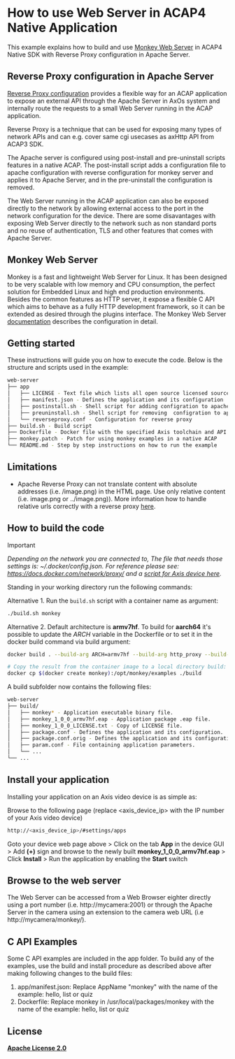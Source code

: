 # How to use Web Server in ACAP4 Native Application
This example explains how to build and use [Monkey Web Server](https://github.com/monkey/monkey) in ACAP4 Native SDK with Reverse Proxy configuration in Apache Server.

## Reverse Proxy configuration in Apache Server
[Reverse Proxy configuration](https://httpd.apache.org/docs/2.4/howto/reverse_proxy.html) provides a flexible way for an ACAP application to expose an external API through the Apache Server in AxOs system and internally route the requests to a small Web Server running in the ACAP application.

Reverse Proxy is a technique that can be used for exposing many types of network APIs and can e.g. cover same cgi usecases as axHttp API from ACAP3 SDK.

The Apache server is configured using post-install and pre-uninstall scripts features in a native ACAP. The post-install script adds a configuration file to apache configuration with reverse configuration for monkey server and applies it to Apache Server, and in the pre-uninstall the configuration is removed.

The Web Server running in the ACAP application can also be exposed directly to the network by allowing external access to the port in the network configuration for the device. There are some disavantages with exposing Web Server directly to the network such as non standard ports and no reuse of authentication, TLS and other features that comes with Apache Server.

## Monkey Web Server
Monkey is a fast and lightweight Web Server for Linux. It has been designed to be very scalable with low memory and CPU consumption, the perfect solution for Embedded Linux and high end production environments. Besides the common features as HTTP server, it expose a flexible C API which aims to behave as a fully HTTP development framework, so it can be extended as desired through the plugins interface. The Monkey Web Server [documentation](http://monkey-project.com/documentation/1.5) describes the configuration in detail.

## Getting started
These instructions will guide you on how to execute the code. Below is the structure and scripts used in the example:

```bash
web-server
├── app
│   ├── LICENSE - Text file which lists all open source licensed source code distributed with the application
│   ├── manifest.json - Defines the application and its configuration
│   ├── postinstall.sh - Shell script for adding configration to apache
│   ├── preuninstall.sh - Shell script for removing  configration to apache
│   └── reverseproxy.conf - Configuration for reverse proxy
├── build.sh - Build script
├── Dockerfile - Docker file with the specified Axis toolchain and API container to build the example specified
├── monkey.patch - Patch for using monkey examples in a native ACAP
└── README.md - Step by step instructions on how to run the example
```

## Limitations
* Apache Reverse Proxy can not translate content with absolute addresses (i.e. /image.png) in the HTML page. Use only relative content (i.e. image.png or ../image.png)). More information how to handle relative urls correctly with a reverse proxy [here](https://serverfault.com/questions/561892/how-to-handle-relative-urls-correctly-with-a-reverse-proxy).

## How to build the code

> [!IMPORTANT]
> *Depending on the network you are connected to,
The file that needs those settings is: *~/.docker/config.json.*
For reference please see: https://docs.docker.com/network/proxy/ and a
[script for Axis device here](../FAQs.md#HowcanIset-upnetworkproxysettingsontheAxisdevice?).*

Standing in your working directory run the following commands:

Alternative 1. Run the `build.sh` script with a container name as argument:
```sh
./build.sh monkey
```

Alternative 2. Default architecture is **armv7hf**. To build for **aarch64** it's possible to
update the *ARCH* variable in the Dockerfile or to set it in the docker build
command via build argument:
```bash
docker build . --build-arg ARCH=armv7hf --build-arg http_proxy --build-arg https_proxy -t monkey

# Copy the result from the container image to a local directory build:
docker cp $(docker create monkey):/opt/monkey/examples ./build
```

A build subfolder now contains the following files:

```bash
web-server
├── build/
│   ├── monkey* - Application executable binary file.
│   ├── monkey_1_0_0_armv7hf.eap - Application package .eap file.
│   ├── monkey_1_0_0_LICENSE.txt - Copy of LICENSE file.
│   ├── package.conf - Defines the application and its configuration.
│   ├── package.conf.orig - Defines the application and its configuration, original file.
│   ├── param.conf - File containing application parameters.
│   └── ...
└── ...
```

## Install your application
Installing your application on an Axis video device is as simple as:

Browse to the following page (replace <axis_device_ip> with the IP number of your Axis video device)

```bash
http://<axis_device_ip>/#settings/apps
```

Goto your device web page above > Click on the tab **App** in the device GUI > Add **(+)** sign and browse to
the newly built **monkey_1_0_0_armv7hf.eap** > Click **Install** > Run the application by enabling the **Start** switch

## Browse to the web server
The Web Server can be accessed from a Web Browser eighter directly using a port number (i.e. http://mycamera:2001) or through the Apache Server in the camera using an extension to the camera web URL (i.e http://mycamera/monkey/).


## C API Examples
Some C API examples are included in the app folder. To build any of the examples, use the build and install procedure as described above after making following changes to the build files:
1. app/manifest.json: Replace AppName "monkey" with the name of the example: hello, list or quiz
2. Dockerfile: Replace monkey in /usr/local/packages/monkey with the name of the example: hello, list or quiz

## License
**[Apache License 2.0](../LICENSE)**